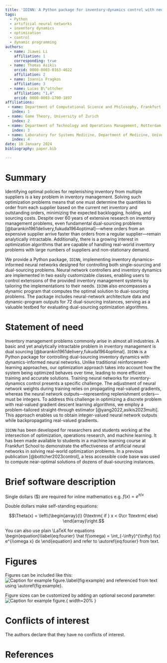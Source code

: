 ```yaml
---
title: 'IDINN: A Python package for inventory-dynamics control with neural networks'
tags:
  - Python
  - artificial neural networks
  - inventory dynamics
  - optimization
  - control
  - dynamic programming
authors:
  - name: Jiawei Li
    affiliation: 1
    corresponding: true
  - name: Thomas Asikis
    orcid: 0000-0003-0163-4622
    affiliation: 2
  - name: Ioannis Fragkos
    affiliation: 3
  - name: Lucas B\"ottcher
    affiliation: "1,4"
    orcid: 0000-0003-1700-1897
affiliations:
 - name: Department of Computational Science and Philosophy, Frankfurt School of Finance and Management
   index: 1
 - name: Game Theory, University of Zurich
   index: 2
 - name: Department of Technology and Operations Management, Rotterdam School of Management, Erasmus University Rotterdam
   index: 3
 - name: Laboratory for Systems Medicine, Department of Medicine, University of Florida
   index: 4
date: 16 January 2024
bibliography: paper.bib

---
```


# Summary

Identifying optimal policies for replenishing inventory from multiple suppliers is a key 
problem in inventory management. Solving such optimization problems means that one must 
determine the quantities to order from each supplier based on the current net inventory 
and outstanding orders, minimizing the expected backlogging, holding, and sourcing costs. 
Despite over 60 years of extensive research on inventory management problems, even fundamental 
dual-sourcing problems [@barankin1961delivery,fukuda1964optimal]—where orders from an 
expensive supplier arrive faster than orders from a regular supplier—remain analytically 
intractable. Additionally, there is a growing interest in optimization algorithms that 
are capable of handling real-world inventory problems with large numbers of 
suppliers and non-stationary demand.

We provide a Python package, `IDINN`, implementing inventory dynamics–informed neural 
networks designed for controlling both single-sourcing and dual-sourcing problems. 
Neural network controllers and inventory dynamics are implemented in two easily customizable 
classes, enabling users to control extensions of the provided inventory management 
systems by tailoring the implementations to their needs. `IDINN` also encompasses 
a dynamic program that computes the optimal solution to dual-sourcing problems. 
The package includes neural-network architecture data and dynamic-program outputs 
for 72 dual-sourcing instances, serving as a valuable testbed for evaluating 
dual-sourcing optimization algorithms.

# Statement of need

Inventory management problems commonly arise in almost all industries. A basic and 
yet analytically intractable problem in inventory management is dual sourcing 
[@barankin1961delivery,fukuda1964optimal]. `IDINN` is a Python package for controlling 
dual-sourcing inventory dynamics with dynamics-informed neural networks. 
Unlike traditional reinforcement-learning approaches, our optimization approach takes 
into account how the system being optimized behaves over time, leading to more efficient training 
and accurate solutions. Training neural networks for inventory-dynamics control presents 
a specific challenge. The adjustment of neural network weights during training relies 
on propagating real-valued gradients, whereas the neural network outputs—representing 
replenishment orders—must be integers. To address this challenge in optimizing a 
discrete problem with real-valued gradient descent learning algorithms, we employ 
a problem-tailored straight-through estimator [@yang2022,asikis2023multi]. 
This approach enables us to obtain integer-valued neural network outputs while 
backpropagating real-valued gradients.

`IDINN` has been developed for researchers and students working at the intersection 
of optimization, operations research, and machine learning. It has been made available 
to students in a machine learning course at Frankfurt School to demonstrate 
the effectiveness of artificial neural networks in solving real-world optimization problems.
In a previous publication [@bottcher2023control], a less accessible code base was used to
compute near-optimal solutions of dozens of dual-sourcing instances. 

# Brief software description

Single dollars ($) are required for inline mathematics e.g. $f(x) = e^{\pi/x}$

Double dollars make self-standing equations:

$$\Theta(x) = \left\{\begin{array}{l}
0\textrm{ if } x < 0\cr
1\textrm{ else}
\end{array}\right.$$

You can also use plain \LaTeX for equations
\begin{equation}\label{eq:fourier}
\hat f(\omega) = \int_{-\infty}^{\infty} f(x) e^{i\omega x} dx
\end{equation}
and refer to \autoref{eq:fourier} from text.

# Figures

Figures can be included like this:
![Caption for example figure.\label{fig:example}](figure.png)
and referenced from text using \autoref{fig:example}.

Figure sizes can be customized by adding an optional second parameter:
![Caption for example figure.](figure.png){ width=20% }

# Conflicts of interest

The authors declare that they have no conflicts of interest.

# References